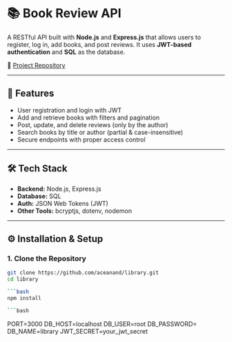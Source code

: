 # 📚 Book Review API

A RESTful API built with **Node.js** and **Express.js** that allows users to register, log in, add books, and post reviews. It uses **JWT-based authentication** and **SQL** as the database.

🔗 [Project Repository](https://github.com/aceanand/library)

---

## 🚀 Features

- User registration and login with JWT  
- Add and retrieve books with filters and pagination  
- Post, update, and delete reviews (only by the author)  
- Search books by title or author (partial & case-insensitive)  
- Secure endpoints with proper access control  

---

## 🛠️ Tech Stack

- **Backend:** Node.js, Express.js  
- **Database:** SQL 
- **Auth:** JSON Web Tokens (JWT)  
- **Other Tools:** bcryptjs, dotenv, nodemon  

---

## ⚙️ Installation & Setup

### 1. Clone the Repository

```bash
git clone https://github.com/aceanand/library.git
cd library

```bash
npm install

```bash
```
PORT=3000
DB_HOST=localhost
DB_USER=root
DB_PASSWORD=
DB_NAME=library 
JWT_SECRET=your_jwt_secret
